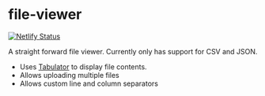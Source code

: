 # file-viewer
[![Netlify Status](https://api.netlify.com/api/v1/badges/b19d10aa-30bf-4832-83ef-3855c4e47e12/deploy-status)](https://app.netlify.com/sites/file-viewer/deploys)

A straight forward file viewer. Currently only has support for CSV and JSON.

- Uses [Tabulator](http://tabulator.info/) to display file contents.
- Allows uploading multiple files
- Allows custom line and column separators
